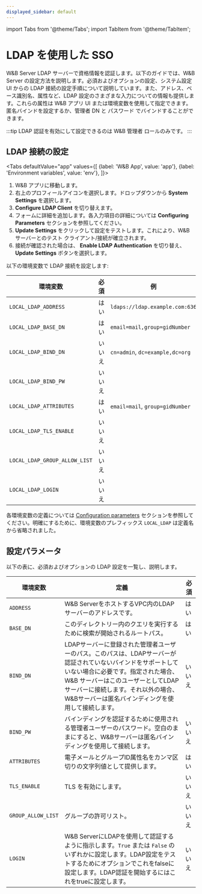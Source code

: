 ```yaml
---
displayed_sidebar: default
---
```


import Tabs from '@theme/Tabs';
import TabItem from '@theme/TabItem';


# LDAP を使用した SSO

W&B Server LDAP サーバーで資格情報を認証します。以下のガイドでは、W&B Server の設定方法を説明します。必須およびオプションの設定、システム設定 UI からの LDAP 接続の設定手順について説明しています。また、アドレス、ベース識別名、属性など、LDAP 設定のさまざまな入力についての情報も提供します。これらの属性は W&B アプリ UI または環境変数を使用して指定できます。匿名バインドを設定するか、管理者 DN と パスワード でバインドすることができます。

:::tip
LDAP 認証を有効にして設定できるのは W&B 管理者 ロールのみです。
:::

## LDAP 接続の設定

<Tabs
  defaultValue="app"
  values={[
    {label: 'W&B App', value: 'app'},
    {label: 'Environment variables', value: 'env'},
  ]}>
  <TabItem value="app">

1. W&B アプリに移動します。
2. 右上のプロフィールアイコンを選択します。ドロップダウンから **System Settings** を選択します。
3. **Configure LDAP Client** を切り替えます。
4. フォームに詳細を追加します。各入力項目の詳細については **Configuring Parameters** セクションを参照してください。
5. **Update Settings** をクリックして設定をテストします。これにより、W&B サーバーとのテスト クライアント/接続が確立されます。
6. 接続が確認された場合は、 **Enable LDAP Authentication** を切り替え、 **Update Settings** ボタンを選択します。

  </TabItem>
  <TabItem value="env">

以下の環境変数で LDAP 接続を設定します:

| 環境変数                    | 必須      | 例                                |
| ------------------------- | -------- | ------------------------------- |
| `LOCAL_LDAP_ADDRESS`      | はい       | `ldaps://ldap.example.com:636`  |
| `LOCAL_LDAP_BASE_DN`      | はい       | `email=mail,group=gidNumber`    |
| `LOCAL_LDAP_BIND_DN`      | いいえ     | `cn=admin`, `dc=example,dc=org` |
| `LOCAL_LDAP_BIND_PW`      | いいえ     |                                 |
| `LOCAL_LDAP_ATTRIBUTES`   | はい       | `email=mail`, `group=gidNumber` |
| `LOCAL_LDAP_TLS_ENABLE`   | いいえ     |                                 |
| `LOCAL_LDAP_GROUP_ALLOW_LIST` | いいえ  |                                 |
| `LOCAL_LDAP_LOGIN`        | いいえ     |                                 |

各環境変数の定義については [Configuration parameters](#configuration-parameters) セクションを参照してください。明確にするために、環境変数のプレフィックス `LOCAL_LDAP` は定義名から省略されました。

  </TabItem>
</Tabs>

## 設定パラメータ

以下の表に、必須およびオプションの LDAP 設定を一覧し、説明します。

| 環境変数                  | 定義                                                                                                                                                    | 必須      |
| --------------------     | ----------------------------------------------------------------------------------------------------------------------------------------------------  | -------- |
| `ADDRESS`                | W&B ServerをホストするVPC内のLDAPサーバーのアドレスです。                                                                                              | はい       |
| `BASE_DN`                | このディレクトリー内のクエリを実行するために検索が開始されるルートパス。                                                                                | はい       |
| `BIND_DN`                | LDAPサーバーに登録された管理者ユーザーのパス。このパスは、LDAPサーバーが認証されていないバインドをサポートしていない場合に必要です。指定された場合、W&B サーバーはこのユーザーとしてLDAPサーバーに接続します。それ以外の場合、W&Bサーバーは匿名バインディングを使用して接続します。 | いいえ     |
| `BIND_PW`                | バインディングを認証するために使用される管理者ユーザーのパスワード。空白のままにすると、W&Bサーバーは匿名バインディングを使用して接続します。                                                 | いいえ     |
| `ATTRIBUTES`             | 電子メールとグループID属性名をカンマ区切りの文字列値として提供します。                                                                                 | はい       |
| `TLS_ENABLE`             | TLS を有効にします。                                                                                                                                  | いいえ     |
| `GROUP_ALLOW_LIST`       | グループの許可リスト。                                                                                                                                | いいえ     |
| `LOGIN`                  | W&B ServerにLDAPを使用して認証するように指示します。`True` または `False` のいずれかに設定します。LDAP設定をテストするためにオプションでこれをfalseに設定します。LDAP認証を開始するにはこれをtrueに設定します。                        | いいえ     |